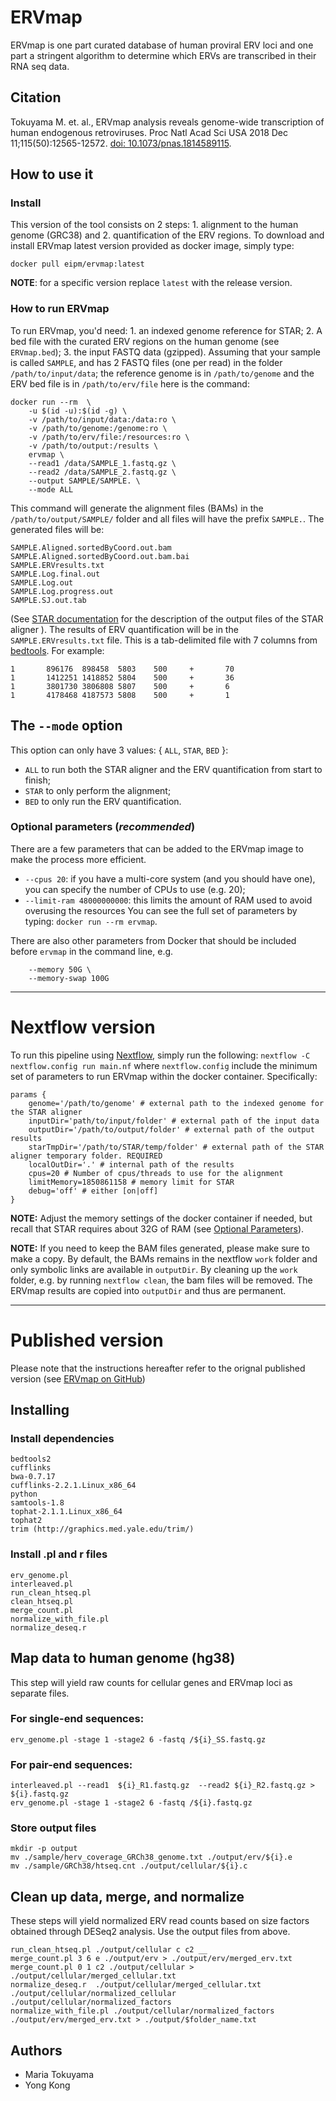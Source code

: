 # **ERVmap**
ERVmap is one part curated database of human proviral ERV loci and one part a stringent algorithm to determine which ERVs are transcribed in their RNA seq data.

## Citation 
Tokuyama M. et. al., ERVmap analysis reveals genome-wide transcription of human endogenous retroviruses. Proc Natl Acad Sci USA 2018 Dec 11;115(50):12565-12572. [doi: 10.1073/pnas.1814589115](http:/doi.org/10.1073/pnas.1814589115).

## **How to use it**

### Install
This version of the tool consists on 2 steps: 1. alignment to the human genome (GRC38) and 2. quantification of the ERV regions. To download and install ERVmap latest version provided as docker image, simply type:
```
docker pull eipm/ervmap:latest
```
**NOTE**: for a specific version replace `latest` with the release version. 

### **How to run ERVmap**
To run ERVmap, you'd need: 1. an indexed genome reference for STAR; 2. A bed file with the curated ERV regions on the human genome (see `ERVmap.bed`); 3. the input FASTQ data (gzipped).  Assuming that your sample is called `SAMPLE`, and has 2 FASTQ files (one per read) in the folder `/path/to/input/data`; the reference genome is in `/path/to/genome` and the ERV bed file is in `/path/to/erv/file` here is the command:
```
docker run --rm  \
    -u $(id -u):$(id -g) \
    -v /path/to/input/data:/data:ro \
    -v /path/to/genome:/genome:ro \
    -v /path/to/erv/file:/resources:ro \
    -v /path/to/output:/results \
    ervmap \
    --read1 /data/SAMPLE_1.fastq.gz \
    --read2 /data/SAMPLE_2.fastq.gz \
    --output SAMPLE/SAMPLE. \
    --mode ALL
```
This command will generate the alignment files (BAMs) in the `/path/to/output/SAMPLE/` folder and all files will have the prefix `SAMPLE.`. The generated files will be:
```
SAMPLE.Aligned.sortedByCoord.out.bam
SAMPLE.Aligned.sortedByCoord.out.bam.bai
SAMPLE.ERVresults.txt
SAMPLE.Log.final.out
SAMPLE.Log.out
SAMPLE.Log.progress.out
SAMPLE.SJ.out.tab
```
(See [STAR documentation](https://github.com/alexdobin/STAR) for the description of the output files of the STAR aligner ). 
The results of ERV quantification will be in the `SAMPLE.ERVresults.txt` file. This is a tab-delimited file with 7 columns from  [bedtools](https://bedtools.readthedocs.io/en/latest/). For example:
```
1       896176  898458  5803    500     +       70
1       1412251 1418852 5804    500     +       36
1       3801730 3806808 5807    500     +       6
1       4178468 4187573 5808    500     +       1
```

## The **`--mode`** option
This option can only have 3 values: { `ALL`, `STAR`, `BED` }:
* `ALL` to run both the STAR aligner and the ERV quantification from start to finish; 
* `STAR` to only perform the alignment;
* `BED` to only run the ERV quantification.


### <a id='optparam'></a>Optional parameters (*recommended*) 
There are a few parameters that can be added to the ERVmap image to make the process more efficient.
* `--cpus 20`: if you have a multi-core system (and you should have one), you can specify the number of CPUs to use (e.g. 20);
* `--limit-ram 48000000000`: this limits the amount of RAM used to avoid overusing the resources 
You can see the full set of parameters by typing: `docker run --rm ervmap`.

There are also other parameters from Docker that should be included before `ervmap` in the command line, e.g. 
```    
    --memory 50G \
    --memory-swap 100G
``` 

---

# Nextflow version

To run this pipeline using [Nextflow](https://www.nextflow.io/), simply run the following:
`nextflow -C nextflow.config run main.nf`
where `nextflow.config` include the minimum set of parameters to run ERVmap within the docker container. Specifically:
```
params {
    genome='/path/to/genome' # external path to the indexed genome for the STAR aligner
    inputDir='path/to/input/folder' # external path of the input data
    outputDir='/path/to/output/folder' # external path of the output results
    starTmpDir='/path/to/STAR/temp/folder' # external path of the STAR aligner temporary folder. REQUIRED
    localOutDir='.' # internal path of the results
    cpus=20 # Number of cpus/threads to use for the alignment 
    limitMemory=1850861158 # memory limit for STAR
    debug='off' # either [on|off] 
}
```
**NOTE:** Adjust the memory settings of the docker container if needed, but recall that STAR requires about 32G of RAM (see [Optional Parameters](#optparam)).

**NOTE:** If you need to keep the BAM files generated, please make sure to make a copy. By default, the BAMs remains in the nextflow `work` folder and only symbolic links are available in `outputDir`. By cleaning up the `work` folder, e.g. by running `nextflow clean`, the bam files will be removed. The ERVmap results are copied into `outputDir` and thus are permanent.

----

# Published version 

Please note that the instructions hereafter refer to the orignal published version (see [ERVmap on GitHub](https://github.com/mtokuyama/ERVmap))

## **Installing**

### Install dependencies
``` 
bedtools2
cufflinks
bwa-0.7.17
cufflinks-2.2.1.Linux_x86_64
python
samtools-1.8
tophat-2.1.1.Linux_x86_64
tophat2
trim (http://graphics.med.yale.edu/trim/)
```

### Install .pl and r files
```
erv_genome.pl
interleaved.pl
run_clean_htseq.pl
clean_htseq.pl
merge_count.pl
normalize_with_file.pl
normalize_deseq.r
```

## **Map data to human genome (hg38)**

This step will yield raw counts for cellular genes and ERVmap loci as separate files.

### For single-end sequences:
```
erv_genome.pl -stage 1 -stage2 6 -fastq /${i}_SS.fastq.gz
```

### For pair-end sequences:
```
interleaved.pl --read1  ${i}_R1.fastq.gz  --read2 ${i}_R2.fastq.gz > ${i}.fastq.gz
erv_genome.pl -stage 1 -stage2 6 -fastq /${i}.fastq.gz
```

### Store output files
```
mkdir -p output
mv ./sample/herv_coverage_GRCh38_genome.txt ./output/erv/${i}.e
mv ./sample/GRCh38/htseq.cnt ./output/cellular/${i}.c
```

## **Clean up data, merge, and normalize**

These steps will yield normalized ERV read counts based on size factors obtained through DESeq2 analysis. 
Use the output files from above. 

```
run_clean_htseq.pl ./output/cellular c c2 __
merge_count.pl 3 6 e ./output/erv > ./output/erv/merged_erv.txt
merge_count.pl 0 1 c2 ./output/cellular > ./output/cellular/merged_cellular.txt
normalize_deseq.r  ./output/cellular/merged_cellular.txt ./output/cellular/normalized_cellular ./output/cellular/normalized_factors
normalize_with_file.pl ./output/cellular/normalized_factors ./output/erv/merged_erv.txt > ./output/$folder_name.txt
```

## Authors

* Maria Tokuyama
* Yong Kong



